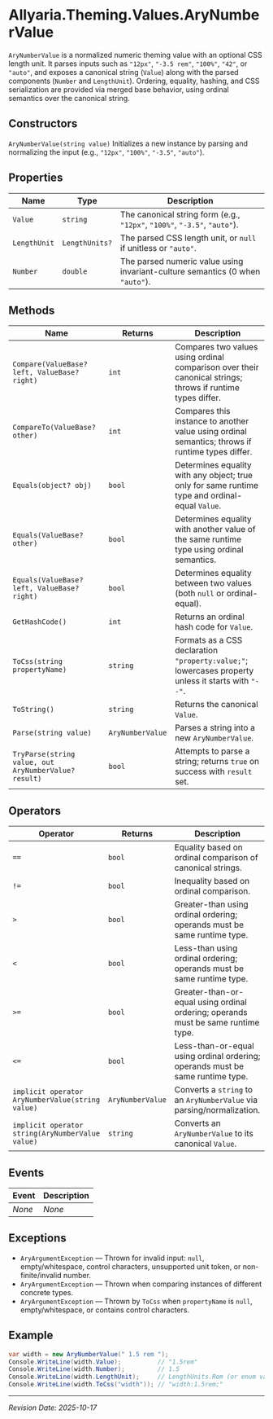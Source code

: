 ﻿# Allyaria.Theming.Values.AryNumberValue

`AryNumberValue` is a normalized numeric theming value with an optional CSS length unit. It parses inputs such as
`"12px"`, `"-3.5 rem"`, `"100%"`, `"42"`, or `"auto"`, and exposes a canonical string (`Value`) along with the parsed
components (`Number` and `LengthUnit`). Ordering, equality, hashing, and CSS serialization are provided via merged base
behavior, using ordinal semantics over the canonical string.

## Constructors

`AryNumberValue(string value)`
Initializes a new instance by parsing and normalizing the input (e.g., `"12px"`, `"100%"`, `"-3.5"`, `"auto"`).

## Properties

| Name         | Type           | Description                                                                   |
|--------------|----------------|-------------------------------------------------------------------------------|
| `Value`      | `string`       | The canonical string form (e.g., `"12px"`, `"100%"`, `"-3.5"`, `"auto"`).     |
| `LengthUnit` | `LengthUnits?` | The parsed CSS length unit, or `null` if unitless or `"auto"`.                |
| `Number`     | `double`       | The parsed numeric value using invariant-culture semantics (0 when `"auto"`). |

## Methods

| Name                                                 | Returns          | Description                                                                                                |
|------------------------------------------------------|------------------|------------------------------------------------------------------------------------------------------------|
| `Compare(ValueBase? left, ValueBase? right)`         | `int`            | Compares two values using ordinal comparison over their canonical strings; throws if runtime types differ. |
| `CompareTo(ValueBase? other)`                        | `int`            | Compares this instance to another value using ordinal semantics; throws if runtime types differ.           |
| `Equals(object? obj)`                                | `bool`           | Determines equality with any object; true only for same runtime type and ordinal-equal `Value`.            |
| `Equals(ValueBase? other)`                           | `bool`           | Determines equality with another value of the same runtime type using ordinal semantics.                   |
| `Equals(ValueBase? left, ValueBase? right)`          | `bool`           | Determines equality between two values (both `null` or ordinal-equal).                                     |
| `GetHashCode()`                                      | `int`            | Returns an ordinal hash code for `Value`.                                                                  |
| `ToCss(string propertyName)`                         | `string`         | Formats as a CSS declaration `"property:value;"`; lowercases property unless it starts with `"--"`.        |
| `ToString()`                                         | `string`         | Returns the canonical `Value`.                                                                             |
| `Parse(string value)`                                | `AryNumberValue` | Parses a string into a new `AryNumberValue`.                                                               |
| `TryParse(string value, out AryNumberValue? result)` | `bool`           | Attempts to parse a string; returns `true` on success with `result` set.                                   |

## Operators

| Operator                                         | Returns          | Description                                                                       |
|--------------------------------------------------|------------------|-----------------------------------------------------------------------------------|
| `==`                                             | `bool`           | Equality based on ordinal comparison of canonical strings.                        |
| `!=`                                             | `bool`           | Inequality based on ordinal comparison.                                           |
| `>`                                              | `bool`           | Greater-than using ordinal ordering; operands must be same runtime type.          |
| `<`                                              | `bool`           | Less-than using ordinal ordering; operands must be same runtime type.             |
| `>=`                                             | `bool`           | Greater-than-or-equal using ordinal ordering; operands must be same runtime type. |
| `<=`                                             | `bool`           | Less-than-or-equal using ordinal ordering; operands must be same runtime type.    |
| `implicit operator AryNumberValue(string value)` | `AryNumberValue` | Converts a `string` to an `AryNumberValue` via parsing/normalization.             |
| `implicit operator string(AryNumberValue value)` | `string`         | Converts an `AryNumberValue` to its canonical `Value`.                            |

## Events

| Event  | Description |
|--------|-------------|
| *None* | *None*      |

## Exceptions

* `AryArgumentException` — Thrown for invalid input: `null`, empty/whitespace, control characters, unsupported unit
  token, or non-finite/invalid number.
* `AryArgumentException` — Thrown when comparing instances of different concrete types.
* `AryArgumentException` — Thrown by `ToCss` when `propertyName` is `null`, empty/whitespace, or contains control
  characters.

## Example

```csharp
var width = new AryNumberValue(" 1.5 rem ");
Console.WriteLine(width.Value);          // "1.5rem"
Console.WriteLine(width.Number);         // 1.5
Console.WriteLine(width.LengthUnit);     // LengthUnits.Rem (or enum value)
Console.WriteLine(width.ToCss("width")); // "width:1.5rem;"
```

---

*Revision Date: 2025-10-17*
